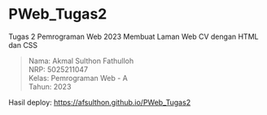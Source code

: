 # PWeb_Tugas2
Tugas 2 Pemrograman Web 2023
Membuat Laman Web CV dengan HTML dan CSS

> Nama: Akmal Sulthon Fathulloh  
> NRP: 5025211047  
> Kelas: Pemrograman Web - A  
> Tahun: 2023

Hasil deploy: https://afsulthon.github.io/PWeb_Tugas2
